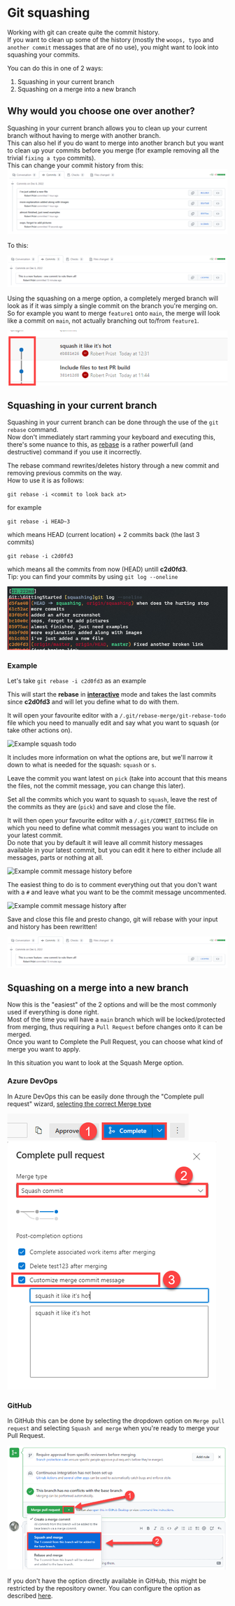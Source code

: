 # Git squashing

Working with git can create quite the commit history.  
If you want to clean up some of the history (mostly the `woops, typo` and `another commit` messages that are of no use), you might want to look into squashing your commits.

You can do this in one of 2 ways:

1. Squashing in your current branch
1. Squashing on a merge into a new branch

## Why would you choose one over another?  

Squashing in your current branch allows you to clean up your current branch without having to merge with another branch.  
This can also hel if you do want to merge into another branch but you want to clean up your commits before you merge (for example removing all the trivial `fixing a typo` commits).  
This can change your commit history from this:  
![Commit history before squash](images/squash_before.png)

To this:

![Commit history after squash](images/squash_after.png)


Using the squashing on a merge option, a completely merged branch will look as if it was simply a single commit on the branch you're merging on.  
So for example you want to merge `feature1` onto `main`, the merge will look like a commit on `main`, not actually branching out to/from `feature1`.

![Squash merge looks like a commit](images/squash_merge_commit.png)

## Squashing in your current branch

Squashing in your current branch can be done through the use of the `git rebase` command.  
Now don't immediately start ramming your keyboard and executing this, there's some nuance to this, as [rebase](https://git-scm.com/docs/git-rebase) is a rather powerfull (and destructive) command if you use it incorrectly.

The rebase command rewrites/deletes history through a new commit and removing previous commits on the way.  
How to use it is as follows:

`git rebase -i <commit to look back at>`

for example

`git rebase -i HEAD~3`

which means HEAD (current location) + 2 commits back (the last 3 commits)

`git rebase -i c2d0fd3`

which means all the commits from now (HEAD) untill **c2d0fd3**.  
Tip: you can find your commits by using `git log --oneline`

![git log --oneline](images/squash_git_log.png)

### Example

Let's take `git rebase -i c2d0fd3` as an example

This will start the **rebase** in [**interactive**](https://git-scm.com/docs/git-rebase#Documentation/git-rebase.txt---interactive) mode and takes the last commits since **c2d0fd3** and will let you define what to do with them.

It will open your favourite editor with a `/.git/rebase-merge/git-rebase-todo` file which you need to manually edit and say what you want to squash (or take other actions on).  

![Example squash todo](images/squash_editor_before.png)

It includes more information on what the options are, but we'll narrow it down to what is needed for the squash: `squash` or `s`.

Leave the commit you want latest on `pick` (take into account that this means the files, not the commit message, you can change this later).

Set all the commits which you want to squash to `squash`, leave the rest of the commits as they are (`pick`) and save and close the file.


It will then open your favourite editor with a `/.git/COMMIT_EDITMSG` file in which you need to define what commit messages you want to include on your latest commit.  
Do note that you by default it will leave all commit history messages available in your latest commit, but you can edit it here to either include all messages, parts or nothing at all.  

![Example commit message history before](images/squash_message_before.png)

The easiest thing to do is to comment everything out that you don't want with a `#` and leave what you want to be the commit message uncommented.

![Example commit message history after](images/squash_message_after.png)

Save and close this file and presto chango, git will rebase with your input and history has been rewritten!

![Final squash result](images/squash_after.png)

## Squashing on a merge into a new branch

Now this is the "easiest" of the 2 options and will be the most commonly used if everything is done right.  
Most of the time you will have a `main` branch which will be locked/protected from merging, thus requiring a `Pull Request` before changes onto it can be merged.  
Once you want to Complete the Pull Request, you can choose what kind of merge you want to apply.

In this situation you want to look at the Squash Merge option.  

### Azure DevOps

In Azure DevOps this can be easily done through the "Complete pull request" wizard, [selecting the correct Merge type](https://learn.microsoft.com/en-us/azure/devops/repos/git/merging-with-squash?view=azure-devops#complete-pull-requests-with-squash-merge)

![Complete Merge Azure DevOps](images/squash_devops1.png)
![Select Merge type Squash commit Azure DevOps](images/squash_devops2.png)


### GitHub

In GitHub this can be done by selecting the dropdown option on `Merge pull request` and selecting `Squash and merge` when you're ready to merge your Pull Request.

![Squash and Merge GitHub](images/squash_github.png)

If you don't have the option directly available in GitHub, this might be restricted by the repository owner. You can configure the option as described [here](https://docs.github.com/en/repositories/configuring-branches-and-merges-in-your-repository/configuring-pull-request-merges/configuring-commit-squashing-for-pull-requests).
